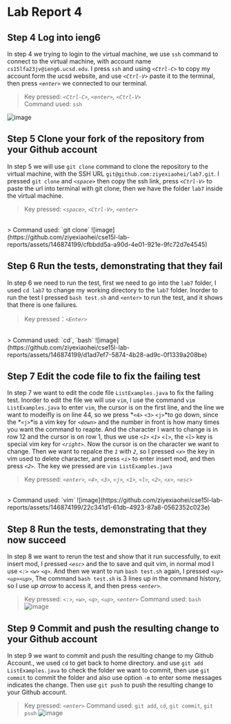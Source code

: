 # Lab Report 4

## Step 4 Log into ieng6
In step 4 we trying to login to the virtual machine, we use `ssh` command to connect to the virtual machine, with account name `cs15lfa23jv@ieng6.ucsd.edu`. I press `ssh` and using *`<Ctrl-C>`* to copy my account form the ucsd website, and use *`<Ctrl-V>`* paste it to the terminal, then press *`<enter>`* we connected to our terminal.
> Key pressed: *`<Ctrl-C>`, `<enter>`, `<Ctrl-V>`* <br>
> Command used: `ssh`

![image](https://github.com/ziyexiaohei/cse15l-lab-reports/assets/146874199/c42739cf-a792-46bb-bda4-c96017ed0627)

## Step 5 Clone your fork of the repository from your Github account
In step 5 we will use `git clone` command to clone the repository to the virtual machine, with the SSH URL `git@github.com:ziyexiaohei/lab7.git`. I pressed `git clone` and *`<space>`* then copy the ssh link, press *`<Ctrl-V>`* to paste the url into terminal with git clone, then we have the folder `lab7` inside the virtual machine.
> Key pressed: *`<space>`, `<Ctrl-V>`, `<enter>`*
<br>
> Command used: `git clone`
![image](https://github.com/ziyexiaohei/cse15l-lab-reports/assets/146874199/cfbbdd5a-a90d-4e01-921e-9fc72d7e4545)

## Step 6 Run the tests, demonstrating that they fail
In step 6 we need to run the test, first we need to go into the `lab7` folder, I used `cd lab7` to change my working directory to the `lab7` folder. Inorder to run the test I pressed `bash test.sh` and `<enter>` to run the test, and it shows that there is one failures.
> Key pressed：*`<Enter>`*
<br>
> Command used: `cd`, `bash` 
![image](https://github.com/ziyexiaohei/cse15l-lab-reports/assets/146874199/d1ad7ef7-5874-4b28-ad9c-0f1339a208be)

## Step 7 Edit the code file to fix the failing test
In step 7 we want to edit the code file `ListExamples.java` to fix the failing test. Inorder to edit the file we will use `vim`, I use the command `vim ListExamples.java` to enter `vim`, the cursor is on the first line, and the line we want to modeifly is on line 44, so we press *`<4>` `<3>` `<j>`*to go down, since the *`<j>`*is a vim key for *`<down>`* and the number in front is how many times you want the command to reapte. And the character I want to change is in row 12 and the cursor is on row 1, thus we use *`<1>` `<1>` `<l>`*, the *`<l>`* key is special vim key for *`<right>`*. Now the cursor is on the character we want to change. Then we want to repalce the *`1`* with *`2`*, so I pressed *`<x>`* the key in vim used to delete character, and press *`<i>`* to enter insert mod, and then press *`<2>`*. The key we pressed are `vim ListExamples.java`
> Key pressed: *`<enter>`, `<4>`, `<3>`, `<j>`, `<1>`, `<l>`, `<2>`, `<x>`, `<esc>`* 
<br>
> Command used: `vim`
![image](https://github.com/ziyexiaohei/cse15l-lab-reports/assets/146874199/22c341d1-61db-4923-87a8-0562352c023e)


## Step 8 Run the tests, demonstrating that they now succeed
In step 8 we want to rerun the test and show that it run successfully, to exit insert mod, I pressed *`<esc>`* and the to save and quit vim, in normal mod I use *`<:>` `<w>` `<q>`*. And then we want to run `bash test.sh` again, I pressed *`<up><up><up>`*, The command `bash test.sh` is 3 lines up in the command history, so I use *up arrow* to access it, and then press *`<enter>`*.
> Key pressed: *`<:>`, `<w>`, `<q>`, `<up>`, `<enter>`*
> Command used: `bash`
![image](https://github.com/ziyexiaohei/cse15l-lab-reports/assets/146874199/3ebab904-0766-4633-9d8c-8f38d8d6b391)

## Step 9 Commit and push the resulting change to your Github account
In step 9 we want to commit and push the resulting change to my Github Account., we used `cd` to get back to home directory. and use `git add ListExamples.java` to check the folder we want to commit, then use `git commit` to commit the folder and also use option `-m` to enter some messages indicates the change. Then use `git push` to push the resulting change to your Github account.
> Key pressed: *`<enter>`*
> Command used: `git add`, `cd`, `git commit`, `git psuh`
![image](https://github.com/ziyexiaohei/cse15l-lab-reports/assets/146874199/7b0d4c05-5343-4b23-b2f5-721d79ef6918)
